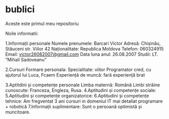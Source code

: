 # bublici
Aceste este primul meu repositoriu

Noile informatii:

1.Informații personale
Numele prenumele: Barcari Victor
Adresă: Chișinău, Stăuceni str. Viilor 42
Naționalitate: Republica Moldova
Telefon: 060324915
Email: victor26082007@gmail.com
Data luna anul: 26.08.2007
Studii: LT. “Mihail Sadoveanu”

2.Cursuri
Formare personala: 
Specialitate: viitor Programator cred, cu ajutorul lui Luca, Fcaem
Experiență de muncă: fară experiență brat


3.Aptitdini și competențe personale
Limba maternă: Română
Limbi străine cunoscute: Franceza, Engleza, Rusa.
4.Aptitudini și competențe sociale: 
5.Aptitudini și competențe organizatorice:
6.Aptitudini și competențe tehnice: Am fregventat 3 ani cursuri  in domeniul IT mai detaliat programare + robotică
7.Informații suplimentare: Sunt o persoană optimistă și muncitoare.










